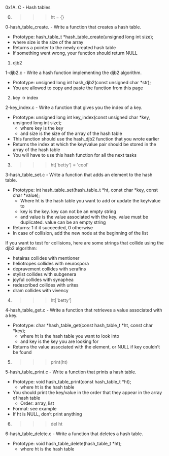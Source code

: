 0x1A. C - Hash tables

0. >>> ht = {}

0-hash_table_create. - Write a function that creates a hash table.

- Prototype: hash_table_t *hash_table_create(unsigned long int size);
- where size is the size of the array
- Returns a pointer to the newly created hash table
- If something went wrong, your function should return NULL


1. djb2

1-djb2.c - Write a hash function implementing the djb2 algorithm.

- Prototype: unsigned long int hash_djb2(const unsigned char *str);
- You are allowed to copy and paste the function from this page


2. key -> index

2-key_index.c - Write a function that gives you the index of a key.

- Prototype: unsigned long int key_index(const unsigned char *key, unsigned long int size);
  - where key is the key
  - and size is the size of the array of the hash table
- This function should use the hash_djb2 function that you wrote earlier
- Returns the index at which the key/value pair should be stored in the array of the hash table
- You will have to use this hash function for all the next tasks


3. >>> ht['betty'] = 'cool'

3-hash_table_set.c - Write a function that adds an element to the hash table.

- Prototype: int hash_table_set(hash_table_t *ht, const char *key, const char *value);
  - Where ht is the hash table you want to add or update the key/value to
  - key is the key. key can not be an empty string
  - and value is the value associated with the key. value must be duplicated. value can be an empty string
- Returns: 1 if it succeeded, 0 otherwise
- In case of collision, add the new node at the beginning of the list

If you want to test for collisions, here are some strings that collide using the djb2 algorithm:

- hetairas collides with mentioner
- heliotropes collides with neurospora
- depravement collides with serafins
- stylist collides with subgenera
- joyful collides with synaphea
- redescribed collides with urites
- dram collides with vivency


4. >>> ht['betty']

4-hash_table_get.c - Write a function that retrieves a value associated with a key.

- Prototype: char *hash_table_get(const hash_table_t *ht, const char *key);
  - where ht is the hash table you want to look into
  - and key is the key you are looking for
- Returns the value associated with the element, or NULL if key couldn’t be found


5. >>> print(ht)

5-hash_table_print.c - Write a function that prints a hash table.

- Prototype: void hash_table_print(const hash_table_t *ht);
  - where ht is the hash table
- You should print the key/value in the order that they appear in the array of hash table
  - Order: array, list
- Format: see example
- If ht is NULL, don’t print anything


6. >>> del ht

6-hash_table_delete.c - Write a function that deletes a hash table.

- Prototype: void hash_table_delete(hash_table_t *ht);
  - where ht is the hash table
